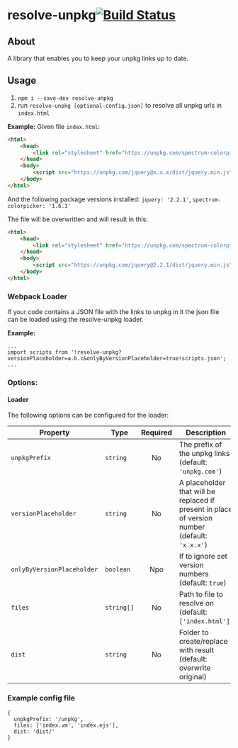 # resolve-unpkg[![Build Status][ci-img]][ci]
[ci-img]:  https://travis-ci.org/wix/resolve-unpkg.svg
[ci]:      https://travis-ci.org/wix/resolve-unpkg

## About
A library that enables you to keep your unpkg links up to date.

## Usage
1. `npm i --save-dev resolve-unpkg`
2. run `resolve-unpkg [optional-config.json]` to resolve all unpkg urls in `index.html`

**Example:**
Given file `index.html`:
```html
<html>
    <head>
        <link rel="stylesheet" href="https://unpkg.com/spectrum-colorpicker@1.6.0/spectrum.css">
    </head>
    <body>
        <script src="https://unpkg.com/jquery@x.x.x/dist/jquery.min.js"></script>
    </body>
</html>
``` 

And the following package versions installed: `jquery: '2.2.1'`, `spectrum-colorpicker: '1.6.1'`

The file will be overwritten and will result in this:

```html
<html>
    <head>
        <link rel="stylesheet" href="https://unpkg.com/spectrum-colorpicker@1.6.1/spectrum.css">
    </head>
    <body>
        <script src="https://unpkg.com/jquery@2.2.1/dist/jquery.min.js"></script>
    </body>
</html>
```

### Webpack Loader

If your code contains a JSON file with the links to unpkg in it the json file can be loaded using the resolve-unpkg loader.

**Example:**

```javscript
...
import scripts from '!resolve-unpkg?versionPlaceholder=a.b.c&onlyByVersionPlaceholder=true!scripts.json';
...

``` 

### Options:

#### Loader

The following options can be configured for the loader:

| Property         | Type       | Required | Description                              | CLI | Loader |
| ---------------- | ---------- | :------: | ---------------------------------------- | :-: | :----: |
| `unpkgPrefix`    | `string`   |   No     | The prefix of the unpkg links (default: `'unpkg.com'`) | Yes | Yes |
| `versionPlaceholder`| `string`   |   No     | A placeholder that will be replaced if present in place of version number (default: `'x.x.x'`) | Yes | Yes |
| `onlyByVersionPlaceholder`  | `boolean`   |   Npo     |  If to ignore set version numbers (default: `true`)     | Yes | Yes |
| `files`    | `string[]`   |   No     | Path to file to resolve on (default: `['index.html']`) | Yes | No |
| `dist`    | `string`   |   No     | Folder to create/replace with result (default: overwrite original) | Yes | No |


### Example config file
```
{
  unpkgPrefix: '/unpkg',
  files: ['index.vm', 'index.ejs'],
  dist: 'dist/'  
}
```

